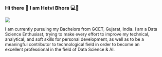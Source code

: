 ### Hi there 👋 I am Hetvi Bhora 💻👩



<img src="https://github.com/punitkmryh/punitkmryh/raw/master/Developer.gif" style="max-width: 100%; display: inline-block;" data-target="animated-image.originalImage">

I am currently pursuing my Bachelors from GCET, Gujarat, India. I am a Data Science Enthusiast, trying to make every effort to improve my technical, analytical, and soft skills for personal development, as well as to be a meaningful contributor to technological field in order to become an excellent professional in the field of Data Science & AI.

